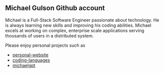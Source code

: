 ## Michael Gulson Github account

Michael is a Full-Stack Software Engineer passionate about technology. He is always learning new skills and improving his coding abilities. Michael excels at working on complex, enterprise scale applications serving thousands of users in a distributed system.

Please enjoy personal projects such as

- [personal-website](www.github.com/mgulson/personal-website)
- [coding-languages](www.github.com/mgulson/coding-languages)
- [michaelgpt](www.github.com/mgulson/michaelgpt)
